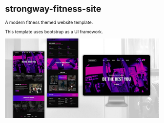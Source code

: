 # strongway-fitness-site
A modern fitness themed website template.

This template uses bootstrap as a UI framework.

<img src="/assets/img/strongway-preview.jpg">

